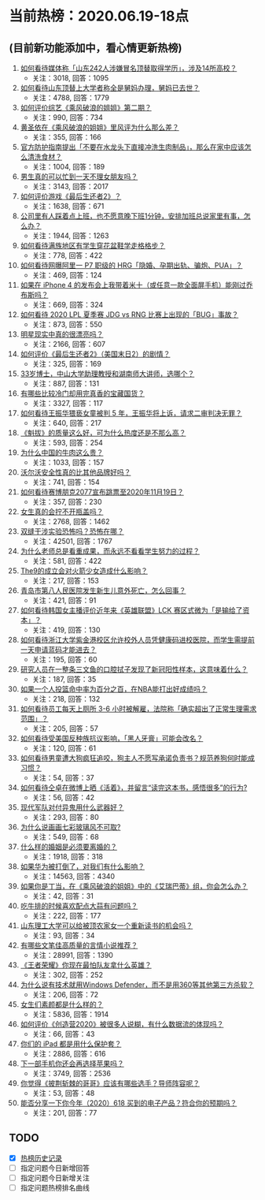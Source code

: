 # 当前热榜：2020.06.19-18点
## (目前新功能添加中，看心情更新热榜)
1. [如何看待媒体称「山东242人涉嫌冒名顶替取得学历」，涉及14所高校？](https://www.zhihu.com/question/402253333)
    * 关注：3018, 回答：1095
2. [如何看待山东顶替上大学者称全是舅妈办理，舅妈已去世？](https://www.zhihu.com/question/402129835)
    * 关注：4788, 回答：1779
3. [如何评价综艺《乘风破浪的姐姐》第二期？](https://www.zhihu.com/question/402198001)
    * 关注：990, 回答：734
4. [黄圣依在《乘风破浪的姐姐》里风评为什么那么差？](https://www.zhihu.com/question/401740267)
    * 关注：355, 回答：166
5. [官方防护指南提出「不要在水龙头下直接冲洗生肉制品」，那么在家中应该怎么清洗食材？](https://www.zhihu.com/question/402145916)
    * 关注：1004, 回答：189
6. [男生真的可以忙到一天不理女朋友吗？](https://www.zhihu.com/question/379380906)
    * 关注：3143, 回答：2017
7. [如何评价游戏《最后生还者2》？](https://www.zhihu.com/question/402058205)
    * 关注：1638, 回答：671
8. [公司里有人踩着点上班，也不愿意晚下班1分钟，安排加班总说家里有事，怎么办？](https://www.zhihu.com/question/397900440)
    * 关注：1944, 回答：1263
9. [如何看待满族地区有学生穿花盆鞋学走格格步？](https://www.zhihu.com/question/401753632)
    * 关注：778, 回答：422
10. [如何看待网曝阿里一 P7 职级的 HRG「隐婚、孕期出轨、骗炮、PUA」？](https://www.zhihu.com/question/402322107)
    * 关注：469, 回答：124
11. [如果在 iPhone 4 的发布会上我带着米十（或任意一款全面屏手机）能刚过乔布斯吗？](https://www.zhihu.com/question/381464671)
    * 关注：669, 回答：324
12. [如何看待 2020 LPL 夏季赛 JDG vs RNG 比赛上出现的「BUG」事故？](https://www.zhihu.com/question/402205809)
    * 关注：873, 回答：550
13. [明星现实中真的很漂亮吗？](https://www.zhihu.com/question/279205349)
    * 关注：2166, 回答：607
14. [如何评价《最后生还者2》（美国末日2）的剧情？](https://www.zhihu.com/question/402244719)
    * 关注：325, 回答：169
15. [33岁博士，中山大学助理教授和湖南师大讲师，选哪个？](https://www.zhihu.com/question/399563855)
    * 关注：887, 回答：131
16. [有哪些比较冷门却用完真香的宝藏国货？](https://www.zhihu.com/question/400720842)
    * 关注：3327, 回答：117
17. [如何看待王振华猥亵女童被判 5 年，王振华将上诉，请求二审判决无罪？](https://www.zhihu.com/question/402183010)
    * 关注：640, 回答：217
18. [《魁拔》的质量这么好，可为什么热度还是不那么高？](https://www.zhihu.com/question/347018880)
    * 关注：593, 回答：254
19. [为什么中国的牛肉这么贵？](https://www.zhihu.com/question/22107465)
    * 关注：1033, 回答：157
20. [沃尔沃安全性真的比其他品牌好吗？](https://www.zhihu.com/question/390241360)
    * 关注：741, 回答：154
21. [如何看待赛博朋克2077宣布跳票至2020年11月19日？](https://www.zhihu.com/question/402233325)
    * 关注：357, 回答：230
22. [女生真的会拧不开瓶盖吗？](https://www.zhihu.com/question/30767502)
    * 关注：2768, 回答：1462
23. [双缝干涉实验恐怖吗？恐怖在哪？](https://www.zhihu.com/question/64477778)
    * 关注：42501, 回答：1767
24. [为什么老师总是看重成果，而永远不看看学生努力的过程？](https://www.zhihu.com/question/401851371)
    * 关注：581, 回答：422
25. [The9的成立会对火箭少女造成什么影响？](https://www.zhihu.com/question/402110154)
    * 关注：217, 回答：153
26. [青岛市第八人民医院发生新生儿意外死亡，怎么回事？](https://www.zhihu.com/question/402010444)
    * 关注：421, 回答：91
27. [如何看待韩国女主播评价近年来《英雄联盟》LCK 赛区式微为「是输给了资本」？](https://www.zhihu.com/question/401392521)
    * 关注：419, 回答：130
28. [如何看待浙江大学紫金港校区允许校外人员凭健康码进校医院，而学生需提前一天申请蓝码才能进去？](https://www.zhihu.com/question/402170548)
    * 关注：195, 回答：60
29. [研究人员在一整条三文鱼的口腔拭子发现了新冠阳性样本，这意味着什么？](https://www.zhihu.com/question/402293906)
    * 关注：187, 回答：35
30. [如果一个人投篮命中率为百分之百，在NBA能打出好成绩吗？](https://www.zhihu.com/question/400915539)
    * 关注：218, 回答：132
31. [如何看待员工每天上厕所 3-6 小时被解雇，法院称「确实超出了正常生理需求范围」？](https://www.zhihu.com/question/402188612)
    * 关注：205, 回答：57
32. [如何看待受美国反种族抗议影响，「黑人牙膏」可能会改名？](https://www.zhihu.com/question/402268297)
    * 关注：120, 回答：61
33. [如何看待男童遭大狗疯狂追咬，狗主人不愿写承诺负责书？规范养狗何时能成习惯？](https://www.zhihu.com/question/401749652)
    * 关注：54, 回答：37
34. [如何看待仝卓在微博上晒《活着》，并留言“读完这本书，感悟很多”的行为?](https://www.zhihu.com/question/402271094)
    * 关注：56, 回答：42
35. [现代军队对付异鬼用什么武器好？](https://www.zhihu.com/question/322227155)
    * 关注：293, 回答：80
36. [为什么说画画七彩玻璃风不可取?](https://www.zhihu.com/question/401658248)
    * 关注：549, 回答：68
37. [什么样的婚姻是必须要离婚的？](https://www.zhihu.com/question/320021757)
    * 关注：1918, 回答：318
38. [如果华为被打倒了，对我们有什么影响？](https://www.zhihu.com/question/395620173)
    * 关注：14563, 回答：4340
39. [如果你是丁当，在《乘风破浪的姐姐》中的《艾瑞巴蒂》组，你会怎么办？](https://www.zhihu.com/question/402316260)
    * 关注：42, 回答：31
40. [吃牛排的时候喜欢配点大蒜有问题吗？](https://www.zhihu.com/question/395481170)
    * 关注：222, 回答：177
41. [山东理工大学可以给被顶农家女一个重新读书的机会吗？](https://www.zhihu.com/question/401727638)
    * 关注：93, 回答：34
42. [有哪些文笔佳高质量的言情小说推荐？](https://www.zhihu.com/question/35334758)
    * 关注：28991, 回答：1390
43. [《王者荣耀》你现在最怕队友拿什么英雄？](https://www.zhihu.com/question/400665473)
    * 关注：302, 回答：252
44. [为什么说有技术就用Windows Defender，而不是用360等其他第三方杀软？](https://www.zhihu.com/question/401121283)
    * 关注：206, 回答：72
45. [女生们素颜都是什么样的？](https://www.zhihu.com/question/284333892)
    * 关注：5836, 回答：1914
46. [如何评价《创造营2020》被很多人说糊，有什么数据流的体现吗？](https://www.zhihu.com/question/401543377)
    * 关注：66, 回答：43
47. [你们的 iPad 都是用什么保护套？](https://www.zhihu.com/question/320614161)
    * 关注：2886, 回答：616
48. [下一部手机你还会再选择苹果吗？](https://www.zhihu.com/question/376853329)
    * 关注：3749, 回答：2536
49. [你觉得《披荆斩棘的哥哥》应该有哪些选手？导师阵容呢？](https://www.zhihu.com/question/401080478)
    * 关注：53, 回答：48
50. [能否分享一下你今年（2020）618 买到的电子产品？符合你的预期吗？](https://www.zhihu.com/question/399193573)
    * 关注：201, 回答：77
## TODO
* [x] [热榜历史记录](hot_history/AllHot.md)
* [ ] 指定问题今日新增回答
* [ ] 指定问题今日新增关注
* [ ] 指定问题热榜排名曲线

